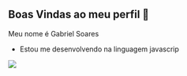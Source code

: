## Boas Vindas ao meu perfil 👋

Meu nome é Gabriel Soares
- Estou me desenvolvendo na linguagem javascrip


![](https://media1.tenor.com/m/1mwdqr51emcAAAAC/test-typing.gif)

